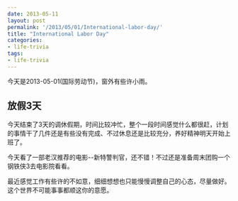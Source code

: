 ```yaml
---
date: 2013-05-11
layout: post
permalink: '/2013/05/01/International-labor-day/'
title: "International Labor Day"
categories:
- life-trivia
tags:
- life-trivia
---
```


今天是2013-05-01(国际劳动节)，窗外有些许小雨。
## 放假3天
今天结束了3天的调休假期，时间比较冲忙，整个一段时间感觉什么都很赶，计划的事情干了几件还是有些没有完成、不过休息还是比较充分，养好精神明天开始上班了。  

今天看了一部老汉推荐的电影--新特警判官，还不错！不过还是准备周末团购一个钢铁侠3去电影院看看。  

最近感觉工作有些许的不如意，细细想想也只能慢慢调整自己的心态，尽量做好。这个世界不可能事事都顺这你的意愿。

